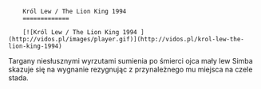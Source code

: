 
        Król Lew / The Lion King 1994 
        =============
        
        [![Król Lew / The Lion King 1994 ](http://vidos.pl/images/player.gif)](http://vidos.pl/krol-lew-the-lion-king-1994)
        
        
 Targany niesłusznymi wyrzutami sumienia po śmierci ojca mały lew Simba skazuje się na wygnanie rezygnując z przynależnego mu miejsca na czele stada.
    